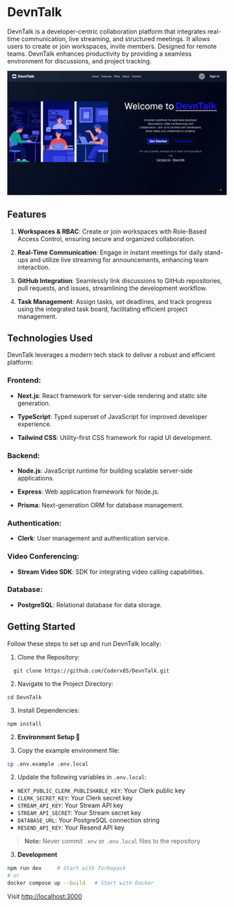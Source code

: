 # DevnTalk

DevnTalk is a developer-centric collaboration platform that integrates real-time communication, live streaming, and structured meetings. 
It allows users to create or join workspaces, invite members. Designed for remote teams. DevnTalk enhances productivity by providing a seamless environment for discussions, and project tracking.

![Home-Page](/public/images/home.png)

## Features

1. **Workspaces & RBAC**: Create or join workspaces with Role-Based Access Control, ensuring secure and organized collaboration.

2. **Real-Time Communication**: Engage in instant meetings for daily stand-ups and utilize live streaming for announcements, enhancing team interaction.

3. **GitHub Integration**: Seamlessly link discussions to GitHub repositories, pull requests, and issues, streamlining the development workflow.

4. **Task Management**: Assign tasks, set deadlines, and track progress using the integrated task board, facilitating efficient project management.


## Technologies Used

DevnTalk leverages a modern tech stack to deliver a robust and efficient platform:

### Frontend:

- **Next.js**: React framework for server-side rendering and static site generation.

- **TypeScript**: Typed superset of JavaScript for improved developer experience.

- **Tailwind CSS**: Utility-first CSS framework for rapid UI development.

### Backend:
 
- **Node.js**: JavaScript runtime for building scalable server-side applications.

- **Express**: Web application framework for Node.js.

- **Prisma**: Next-generation ORM for database management.


### Authentication:

- **Clerk**: User management and authentication service.


### Video Conferencing:

- **Stream Video SDK**: SDK for integrating video calling capabilities.


### Database:

- **PostgreSQL**: Relational database for data storage.


## Getting Started

Follow these steps to set up and run DevnTalk locally:

1. Clone the Repository:
```git
  git clone https://github.com/Coderx85/DevnTalk.git
```

2. Navigate to the Project Directory:

```git
cd DevnTalk
```

3. Install Dependencies:
```git
npm install
```

2. **Environment Setup 🔐**

1. Copy the example environment file:
```bash
cp .env.example .env.local
```

2. Update the following variables in `.env.local`:
- `NEXT_PUBLIC_CLERK_PUBLISHABLE_KEY`: Your Clerk public key
- `CLERK_SECRET_KEY`: Your Clerk secret key
- `STREAM_API_KEY`: Your Stream API key
- `STREAM_API_SECRET`: Your Stream secret key
- `DATABASE_URL`: Your PostgreSQL connection string
- `RESEND_API_KEY`: Your Resend API key

> **Note:** Never commit `.env` or `.env.local` files to the repository

3. **Development**
```bash
npm run dev     # Start with Turbopack
# or
docker compose up --build   # Start with Docker
```

Visit [http://localhost:3000](http://localhost:3000)